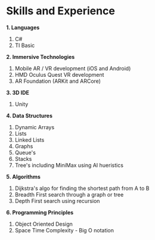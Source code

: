 # Skills and Experience
**1. Languages**
   1. C#
   2. TI Basic
   
**2. Immersive Technologies**
   1.  Mobile AR / VR  development (iOS and Android)
   2.  HMD Oculus Quest VR development 
   3.  AR Foundation (ARKit and ARCore)
   
**3. 3D IDE**
   1. Unity
     
**4. Data Structures** 
   1. Dynamic Arrays
   2. Lists
   3. Linked Lists
   4. Graphs
   5. Queue's
   6. Stacks
   7. Tree's including MiniMax using AI hueristics
     
**5. Algorithms**
   1.  Dijkstra's algo for finding the shortest path from A to B
   2.  Breadth First search through a graph or tree 
   3.  Depth First search using recursion 
   
**6. Programming Principles**
   1. Object Oriented Design
   2. Space Time Complexity - Big O notation
     

  

